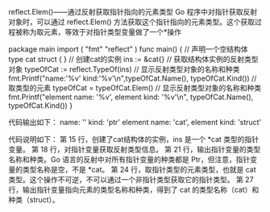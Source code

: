 reflect.Elem()——通过反射获取指针指向的元素类型
Go 程序中对指针获取反射对象时，可以通过 reflect.Elem() 方法获取这个指针指向的元素类型。这个获取过程被称为取元素，等效于对指针类型变量做了一个*操作


package main
import (
    "fmt"
    "reflect"
)
func main() {
    // 声明一个空结构体
    type cat struct {
    }
    // 创建cat的实例
    ins := &cat{}
    // 获取结构体实例的反射类型对象
    typeOfCat := reflect.TypeOf(ins)
    // 显示反射类型对象的名称和种类
    fmt.Printf("name:'%v' kind:'%v'\n",typeOfCat.Name(), typeOfCat.Kind())
    // 取类型的元素
    typeOfCat = typeOfCat.Elem()
    // 显示反射类型对象的名称和种类
    fmt.Printf("element name: '%v', element kind: '%v'\n", typeOfCat.Name(), typeOfCat.Kind())
}


代码输出如下：
name: ''  kind: 'ptr'
element name: 'cat', element kind: 'struct'

代码说明如下：
第 15 行，创建了cat结构体的实例，ins 是一个 *cat 类型的指针变量。
第 18 行，对指针变量获取反射类型信息。
第 21 行，输出指针变量的类型名称和种类。Go 语言的反射中对所有指针变量的种类都是 Ptr，但注意，指针变量的类型名称是空，不是 *cat。
第 24 行，取指针类型的元素类型，也就是 cat 类型。这个操作不可逆，不可以通过一个非指针类型获取它的指针类型。
第 27 行，输出指针变量指向元素的类型名称和种类，得到了 cat 的类型名称（cat）和种类（struct）。
